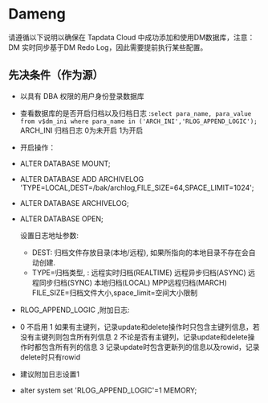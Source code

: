 # Dameng

请遵循以下说明以确保在 Tapdata Cloud 中成功添加和使用DM数据库，注意：DM 实时同步基于DM Redo Log，因此需要提前执行某些配置。

## **先决条件（作为源）**

- 以具有 DBA 权限的用户身份登录数据库

- 查看数据库的是否开启归档以及归档日志 :`select para_name, para_value from v$dm_ini where para_name in ('ARCH_INI','RLOG_APPEND_LOGIC');` ARCH_INI 归档日志 0为未开启 1为开启

- 开启操作：

- ALTER DATABASE MOUNT;

- ALTER DATABASE ADD ARCHIVELOG 'TYPE=LOCAL,DEST=/bak/archlog,FILE_SIZE=64,SPACE_LIMIT=1024';

- ALTER DATABASE ARCHIVELOG;

- ALTER DATABASE OPEN;

  设置日志地址参数:

  - DEST: 归档文件存放目录(本地/远程), 如果所指向的本地目录不存在会自动创建.
  - TYPE=归档类型, : 远程实时归档(REALTIME) 远程异步归档(ASYNC) 远程同步归档(SYNC) 本地归档(LOCAL) MPP远程归档(MARCH) FILE_SIZE=归档文件大小,space_limit=空间大小限制

- RLOG_APPEND_LOGIC ,附加日志:

- 0 不启用 1 如果有主键列，记录update和delete操作时只包含主键列信息，若没有主键列则包含所有列信息 2 不论是否有主键列，记录update和delete操作时都包含所有列的信息 3 记录update时包含更新列的信息以及rowid，记录delete时只有rowid

- 建议附加日志设置1

- alter system set 'RLOG_APPEND_LOGIC'=1 MEMORY;